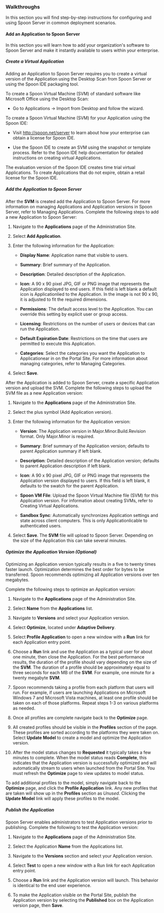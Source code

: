 ### Walkthroughs

In this section you will find step-by-step instructions for configuring and using Spoon Server in common deployment scenarios.

#### Add an Application to Spoon Server

In this section you will learn how to add your organization's software to Spoon Server and make it instantly available to users within your enterprise.

##### Create a Virtual Application

Adding an Application to Spoon Server requires you to create a virtual version of the Application using the Desktop Scan from Spoon Server or using the Spoon IDE packaging tool.

To create a Spoon Virtual Machine (SVM) of standard software like Microsoft Office using the Desktop Scan:

- Go to Applications -> Import from Desktop and follow the wizard.

To create a Spoon Virtual Machine (SVM) for your Application using the Spoon IDE:

- Visit http://spoon.net/server to learn about how your enterprise can obtain a license for Spoon IDE.

- Use the Spoon IDE to create an SVM using the snapshot or template process. Refer to the Spoon IDE help documentation for detailed instructions on creating virtual Applications.

The evaluation version of the Spoon IDE creates time trial virtual Applications. To create Applications that do not expire, obtain a retail license for the Spoon IDE.

##### Add the Application to Spoon Server

After the **SVM** is created add the Application to Spoon Server. For more information on managing Applications and Application versions in Spoon Server, refer to Managing Applications. Complete the following steps to add a new Application to Spoon Server:

1. Navigate to the **Applications** page of the Administration Site.

2. Select **Add Application**.

3. Enter the following information for the Application:

	- **Display Name**: Application name that visible to users.
	
	- **Summary**: Brief summary of the Application.

	- **Description**: Detailed description of the Application.
	
	- **Icon**: A 90 x 90 pixel JPG, GIF or PNG image that represents the Application displayed to end users. If this field is left blank a default icon is Applicationlied to the Application. In the image is not 90 x 90, it is adjusted to fit the required dimensions.

	- **Permissions**: The default access level to the Application. You can override this setting by explicit user or group access.

	- **Licensing**: Restrictions on the number of users or devices that can run the Application.

	- **Default Expiration Date**: Restrictions on the time that users are permitted to execute this Application.

	- **Categories**: Select the categories you want the Application to Applicationear in on the Portal Site. For more information about managing categories, refer to Managing Categories.

4. Select **Save**.

After the Application is added to Spoon Server, create a specific Application version and upload the SVM. Complete the following steps to upload the SVM file as a new Application version:

1. Navigate to the **Applications** page of the Administration Site.

2. Select the plus symbol (Add Application version).

3. Enter the following information for the Application version:

	- **Version**: The Application version in Major.Minor.Build.Revision format. Only Major.Minor is required.

	- **Summary**: Brief summary of the Application version; defaults to parent Application summary if left blank.

	- **Description**: Detailed description of the Application version; defaults to parent Application description if left blank.

	- **Icon**: A  90 x 90 pixel JPG, GIF or PNG image that represents the Application version displayed to users. If this field is left blank, it defaults to the swatch for the parent Application.

	- **Spoon VM File**: Upload the Spoon Virtual Machine file (SVM) for this Application version. For information about creating SVMs, refer to Creating Virtual Applications.

	- **Sandbox Sync**: Automatically synchronizes Application settings and state across client computers. This is only Applicationlicable to authenticated users.

4. Select **Save**. The **SVM** file will upload to Spoon Server. Depending on the size of the Application this can take several minutes.

##### Optimize the Application Version (Optional)

Optimizing an Application version typically results in a five to twenty times faster launch. Optimization determines the best order for bytes to be transferred. Spoon recommends optimizing all Application versions over ten megabytes.

Complete the following steps to optimize an Application version:

1. Navigate to the **Applications** page of the Administration Site.

2. Select **Name** from the **Applications** list.

3. Navigate to **Versions** and select your Application version.

4. Select **Optimize**, located under **Adaptive Delivery**.

5. Select **Profile Application** to open a new window with a **Run** link for each Application entry point.

6. Choose a **Run** link and use the Application as a typical user for about one minute, then close the Application. For the best performance results, the duration of the profile should vary depending on the size of the **SVM**. The duration of a profile should be approximately equal to three seconds for each MB of the **SVM**. For example, one minute for a twenty megabyte **SVM**.

7. Spoon recommends taking a profile from each platform that users will run. For example, if users are launching Applications on Microsoft Windows 7 and Microsoft Vista machines, at least one profile should be taken on each of those platforms. Repeat steps 1-3 on various platforms as needed.

8. Once all profiles are complete navigate back to the **Optimize** page.

9. All created profiles should be visible in the **Profiles** section of the page. These profiles are sorted according to the platforms they were taken on. Select **Update Model** to create a model and optimize the Application version.

10. After the model status changes to **Requested** it typically takes a few minutes to complete. When the model status reads **Complete**, this indicates that the Application version is successfully optimized and will automatically stream to users when launched from the Portal Site. You must refresh the **Optimize** page to view updates to model status.

To add additional profiles to the model, simply navigate back to the **Optimize** page, and click the **Profile Application** link. Any new profiles that are taken will show up in the **Profiles** section as *Unused*. Clicking the **Update Model** link will apply these profiles to the model.

##### Publish the Application

Spoon Server enables administrators to test Application versions prior to publishing. Complete the following to test the Application version:

1. Navigate to the **Applications** page of the Administration Site.

2. Select the Application **Name** from the Applications list.

3. Navigate to the **Versions** section and select your Application version.

4. Select **Test** to open a new window with a Run link for each Application entry point.

5. Choose a **Run** link and the Application version will launch. This behavior is identical to the end user experience.

6. To make the Application visible on the Portal Site, publish the Application version by selecting the **Published** box on the Application version page, then **Save**.